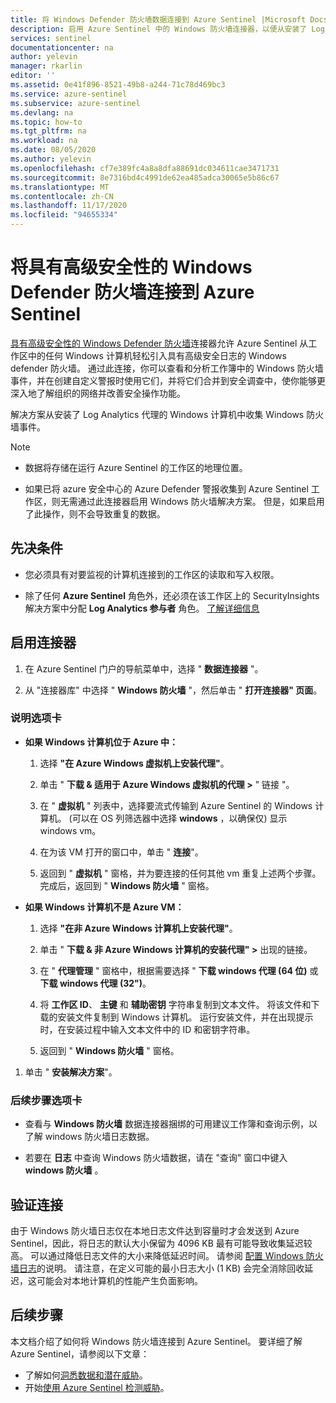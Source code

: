```yaml
---
title: 将 Windows Defender 防火墙数据连接到 Azure Sentinel |Microsoft Docs
description: 启用 Azure Sentinel 中的 Windows 防火墙连接器，以便从安装了 Log Analytics 代理的 Windows 计算机轻松地流式传输防火墙事件。
services: sentinel
documentationcenter: na
author: yelevin
manager: rkarlin
editor: ''
ms.assetid: 0e41f896-8521-49b8-a244-71c78d469bc3
ms.service: azure-sentinel
ms.subservice: azure-sentinel
ms.devlang: na
ms.topic: how-to
ms.tgt_pltfrm: na
ms.workload: na
ms.date: 08/05/2020
ms.author: yelevin
ms.openlocfilehash: cf7e389fc4a8a8dfa88691dc034611cae3471731
ms.sourcegitcommit: 8e7316bd4c4991de62ea485adca30065e5b86c67
ms.translationtype: MT
ms.contentlocale: zh-CN
ms.lasthandoff: 11/17/2020
ms.locfileid: "94655334"
---
```

# <a name="connect-windows-defender-firewall-with-advanced-security-to-azure-sentinel"></a>将具有高级安全性的 Windows Defender 防火墙连接到 Azure Sentinel

[具有高级安全性的 Windows Defender 防火墙](/windows/security/threat-protection/windows-firewall/windows-firewall-with-advanced-security)连接器允许 Azure Sentinel 从工作区中的任何 Windows 计算机轻松引入具有高级安全日志的 Windows defender 防火墙。 通过此连接，你可以查看和分析工作簿中的 Windows 防火墙事件，并在创建自定义警报时使用它们，并将它们合并到安全调查中，使你能够更深入地了解组织的网络并改善安全操作功能。 

解决方案从安装了 Log Analytics 代理的 Windows 计算机中收集 Windows 防火墙事件。 

> [!NOTE]
> - 数据将存储在运行 Azure Sentinel 的工作区的地理位置。
>
> - 如果已将 azure 安全中心的 Azure Defender 警报收集到 Azure Sentinel 工作区，则无需通过此连接器启用 Windows 防火墙解决方案。 但是，如果启用了此操作，则不会导致重复的数据。 

## <a name="prerequisites"></a>先决条件

- 您必须具有对要监视的计算机连接到的工作区的读取和写入权限。

- 除了任何 **Azure Sentinel** 角色外，还必须在该工作区上的 SecurityInsights 解决方案中分配 **Log Analytics 参与者** 角色。 [了解详细信息](../role-based-access-control/built-in-roles.md#log-analytics-contributor)

## <a name="enable-the-connector"></a>启用连接器 

1. 在 Azure Sentinel 门户的导航菜单中，选择 " **数据连接器** "。

1. 从 "连接器库" 中选择 " **Windows 防火墙** "，然后单击 " **打开连接器" 页面**。

### <a name="instructions-tab"></a>说明选项卡

- **如果 Windows 计算机位于 Azure 中：**

    1. 选择 **"在 Azure Windows 虚拟机上安装代理"**。

    1. 单击 " **下载 & 适用于 Azure Windows 虚拟机的代理 >** " 链接 "。

    1. 在 " **虚拟机** " 列表中，选择要流式传输到 Azure Sentinel 的 Windows 计算机。  (可以在 OS 列筛选器中选择 **windows** ，以确保仅) 显示 windows vm。

    1. 在为该 VM 打开的窗口中，单击 " **连接**"。

    1. 返回到 " **虚拟机** " 窗格，并为要连接的任何其他 vm 重复上述两个步骤。 完成后，返回到 " **Windows 防火墙** " 窗格。

- **如果 Windows 计算机不是 Azure VM：**

    1. 选择 **"在非 Azure Windows 计算机上安装代理"**。

    1. 单击 " **下载 & 非 Azure Windows 计算机的安装代理" >** 出现的链接。

    1. 在 " **代理管理** " 窗格中，根据需要选择 " **下载 windows 代理 (64 位)** 或 **下载 windows 代理 (32")**。

    1. 将 **工作区 ID**、 **主键** 和 **辅助密钥** 字符串复制到文本文件。 将该文件和下载的安装文件复制到 Windows 计算机。 运行安装文件，并在出现提示时，在安装过程中输入文本文件中的 ID 和密钥字符串。

    1. 返回到 " **Windows 防火墙** " 窗格。

1. 单击 " **安装解决方案**"。

### <a name="next-steps-tab"></a>后续步骤选项卡

- 查看与 **Windows 防火墙** 数据连接器捆绑的可用建议工作簿和查询示例，以了解 windows 防火墙日志数据。

- 若要在 **日志** 中查询 Windows 防火墙数据，请在 "查询" 窗口中键入 **windows 防火墙** 。

## <a name="validate-connectivity"></a>验证连接
 
由于 Windows 防火墙日志仅在本地日志文件达到容量时才会发送到 Azure Sentinel，因此，将日志的默认大小保留为 4096 KB 最有可能导致收集延迟较高。 可以通过降低日志文件的大小来降低延迟时间。 请参阅 [配置 Windows 防火墙日志](/windows/security/threat-protection/windows-firewall/configure-the-windows-firewall-log)的说明。 请注意，在定义可能的最小日志大小 (1 KB) 会完全消除回收延迟，这可能会对本地计算机的性能产生负面影响。 

## <a name="next-steps"></a>后续步骤
本文档介绍了如何将 Windows 防火墙连接到 Azure Sentinel。 要详细了解 Azure Sentinel，请参阅以下文章：
- 了解如何[洞悉数据和潜在威胁](quickstart-get-visibility.md)。
- 开始[使用 Azure Sentinel 检测威胁](tutorial-detect-threats-built-in.md)。